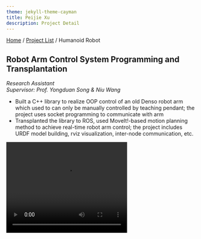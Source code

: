 ```yaml
---
theme: jekyll-theme-cayman
title: Peijie Xu
description: Project Detail
---
```

[Home](../index.md) / [Project List](Projects_index.html) / Humanoid Robot
  
## Robot Arm Control System Programming and Transplantation

_Research Assistant_   
_Supervisor: Prof. Yongduan Song & Niu Wang_  

* Built a C++ library to realize OOP control of an old Denso robot arm which used to can only be manually controlled by teaching pendant; the project uses socket programming to communicate with arm
* Transplanted the library to ROS, used MoveIt!-based motion planning method to achieve real-time robot arm control; the project includes URDF model building, rviz visualization, inter-node communication, etc.


<video width="320" height="240" controls="controls">
  <source src="pic/5_arm.mp4" type="video/mp4" />
</video>